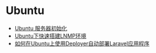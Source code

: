 # Ubuntu

* [Ubuntu 服务器初始化](/os/ubuntu/ubuntu-server-initialization.md)
* [Ubuntu下快速搭建LNMP环境](/os/ubuntu/ubuntu-quickly-build-lnmp-environment.md)
* [如何在Ubuntu上使用Deployer自动部署Laravel应用程序](/os/ubuntu/automatically-deploy-laravel-applications-deployer-ubuntu.md)
